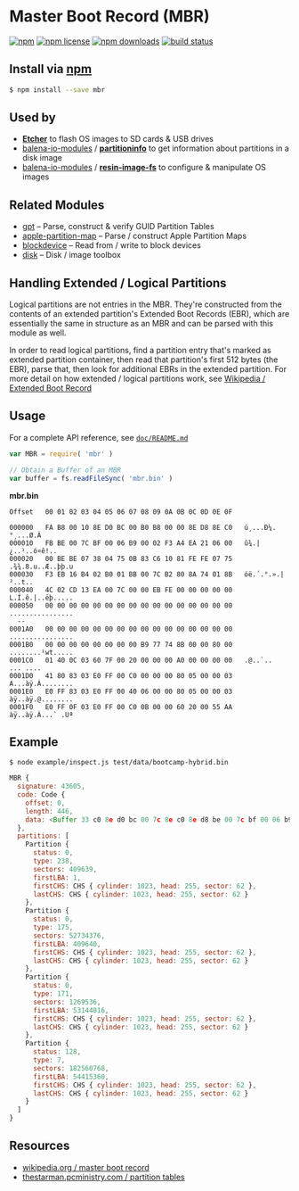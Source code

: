 # Master Boot Record (MBR)
[![npm](https://img.shields.io/npm/v/mbr.svg?style=flat-square)](https://npmjs.com/package/mbr)
[![npm license](https://img.shields.io/npm/l/mbr.svg?style=flat-square)](https://npmjs.com/package/mbr)
[![npm downloads](https://img.shields.io/npm/dm/mbr.svg?style=flat-square)](https://npmjs.com/package/mbr)
[![build status](https://img.shields.io/travis/jhermsmeier/node-mbr.svg?style=flat-square)](https://travis-ci.org/jhermsmeier/node-mbr)

## Install via [npm](https://npmjs.com)

```sh
$ npm install --save mbr
```

## Used by

- **[Etcher](https://github.com/balena-io/etcher)** to flash OS images to SD cards & USB drives
- [balena-io-modules](https://github.com/balena-io-modules) / **[partitioninfo](https://github.com/balena-io-modules/partitioninfo)** to get information about partitions in a disk image
- [balena-io-modules](https://github.com/balena-io-modules) / **[resin-image-fs](https://github.com/balena-io-modules/resin-image-fs)** to configure & manipulate OS images

## Related Modules

- [gpt](https://github.com/jhermsmeier/node-gpt) – Parse, construct & verify GUID Partition Tables
- [apple-partition-map](https://github.com/jhermsmeier/node-gpt) – Parse / construct Apple Partition Maps
- [blockdevice](https://github.com/jhermsmeier/node-blockdevice) – Read from / write to block devices
- [disk](https://github.com/jhermsmeier/node-disk) – Disk / image toolbox

## Handling Extended / Logical Partitions

Logical partitions are not entries in the MBR. They're constructed from the contents of an extended partition's Extended Boot Records (EBR), which are essentially the same in structure as an MBR and can be parsed with this module as well.

In order to read logical partitions, find a partition entry that's marked as extended partition container, then read that partition's first 512 bytes (the EBR), parse that, then look for additional EBRs in the extended partition. For more detail on how extended / logical partitions work, see [Wikipedia / Extended Boot Record](https://en.wikipedia.org/wiki/Extended_boot_record)

## Usage

For a complete API reference, see [`doc/README.md`](https://github.com/jhermsmeier/node-mbr/tree/master/doc)

```js
var MBR = require( 'mbr' )
```

```js
// Obtain a Buffer of an MBR
var buffer = fs.readFileSync( 'mbr.bin' )
```

**mbr.bin**

```
Offset   00 01 02 03 04 05 06 07 08 09 0A 0B 0C 0D 0E 0F

000000   FA B8 00 10 8E D0 BC 00 B0 B8 00 00 8E D8 8E C0   ú¸...Ð¼.°¸...Ø.À
000010   FB BE 00 7C BF 00 06 B9 00 02 F3 A4 EA 21 06 00   û¾.|¿..¹..ó¤ê!..
000020   00 BE BE 07 38 04 75 0B 83 C6 10 81 FE FE 07 75   .¾¾.8.u..Æ..þþ.u
000030   F3 EB 16 B4 02 B0 01 BB 00 7C B2 80 8A 74 01 8B   óë.´.°.».|²..t..
000040   4C 02 CD 13 EA 00 7C 00 00 EB FE 00 00 00 00 00   L.Í.ê.|..ëþ.....
000050   00 00 00 00 00 00 00 00 00 00 00 00 00 00 00 00   ................
  --
0001A0   00 00 00 00 00 00 00 00 00 00 00 00 00 00 00 00   ................
0001B0   00 00 00 00 00 00 00 00 B9 77 74 8B 00 00 80 00   ........¹wt.....
0001C0   01 40 0C 03 60 7F 00 20 00 00 00 A0 00 00 00 00   .@..`.. ... ....
0001D0   41 80 83 03 E0 FF 00 C0 00 00 00 80 05 00 00 03   A...àÿ.À........
0001E0   E0 FF 83 03 E0 FF 00 40 06 00 00 80 05 00 00 03   àÿ..àÿ.@........
0001F0   E0 FF 0F 03 E0 FF 00 C0 0B 00 00 60 20 00 55 AA   àÿ..àÿ.À...` .Uª
```

## Example

```console
$ node example/inspect.js test/data/bootcamp-hybrid.bin
```

```js
MBR {
  signature: 43605,
  code: Code {
    offset: 0,
    length: 446,
    data: <Buffer 33 c0 8e d0 bc 00 7c 8e c0 8e d8 be 00 7c bf 00 06 b9 00 02 fc f3 a4 50 68 1c 06 cb fb b9 04 00 bd be 07 80 7e 00 00 7c 0b 0f 85 0e 01 83 c5 10 e2 f1 ... >
  },
  partitions: [
    Partition {
      status: 0,
      type: 238,
      sectors: 409639,
      firstLBA: 1,
      firstCHS: CHS { cylinder: 1023, head: 255, sector: 62 },
      lastCHS: CHS { cylinder: 1023, head: 255, sector: 62 }
    },
    Partition {
      status: 0,
      type: 175,
      sectors: 52734376,
      firstLBA: 409640,
      firstCHS: CHS { cylinder: 1023, head: 255, sector: 62 },
      lastCHS: CHS { cylinder: 1023, head: 255, sector: 62 }
    },
    Partition {
      status: 0,
      type: 171,
      sectors: 1269536,
      firstLBA: 53144016,
      firstCHS: CHS { cylinder: 1023, head: 255, sector: 62 },
      lastCHS: CHS { cylinder: 1023, head: 255, sector: 62 }
    },
    Partition {
      status: 128,
      type: 7,
      sectors: 182560768,
      firstLBA: 54415360,
      firstCHS: CHS { cylinder: 1023, head: 255, sector: 62 },
      lastCHS: CHS { cylinder: 1023, head: 255, sector: 62 }
    }
  ]
}
```

## Resources

- [wikipedia.org / master boot record](https://en.wikipedia.org/wiki/Master_boot_record)
- [thestarman.pcministry.com / partition tables](https://thestarman.pcministry.com/asm/mbr/PartTables.htm)
